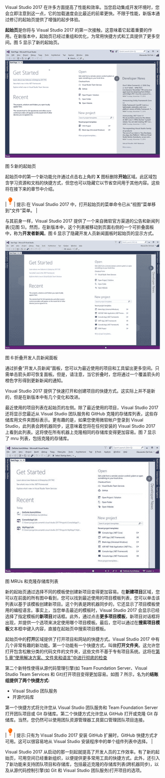 Visual Studio 2017 在许多方面提高了性能和效率。当您启动集成开发环境时，您会立即注意到这一点，它的加载速度会比最近的前辈更快。不限于性能，新版本通过修订的起始页提供了增强的起步体验。

**起始页**是你将与 Visual Studio 2017 的第一次接触，这意味着它起着重要的作用。在新版本中，起始页已经过重组和优化，为常用快捷方式和工具提供了更多空间。图 5 显示了新的起始页。

![](img/00009.jpeg)

图 5:新的起始页

起始页中的第一个新功能允许通过点击右上角的 **X** 图标删除**开始**区域。此区域包含学习资源和文档的快捷方式，但您也可以隐藏它以节省空间用于其他内容。这些将在接下来的章节中介绍。

| ![](img/00003.gif) | 提示:在 Visual Studio 2017 中，打开起始页的菜单命令已从“视图”菜单移到“文件”菜单。 |

与其前身一样，Visual Studio 2017 提供了一个来自微软官方渠道的公告和新闻列表(见图 5)。然而，在新版本中，这个列表被移动到页面右侧的一个可折叠面板中，称为**开发者新闻**。图 6 显示了隐藏开发人员新闻面板时起始页的显示方式。

![](img/00010.jpeg)

图 6:折叠开发人员新闻面板

通过折叠“开发人员新闻”面板，您可以为最近使用的项目和工具留出更多空间。只需单击箭头即可恢复面板。但是，请注意，当它折叠时，您将通过一个覆盖箭头的橙色字形得到更新新闻的通知。

Visual Studio 2017 提供了快速打开和创建项目的快捷方式。这实际上并不是新的，但是在新版本中有几个变化和改进。

最近使用的项目列表在起始页的左侧。除了最近使用的项目，Visual Studio 2017 还将显示您最近从 Visual Studio 团队服务和 GitHub 克隆的存储库列表，这些存储库用文件夹图标表示。更有趣的是，如果您使用微软帐户登录到 Visual Studio，此列表会跨机器同步，这意味着您将在任何安装的 Visual Studio 2017 上看到此列表。这将使在所有机器上克隆相同的存储库变得更加容易。图 7 显示了 mru 列表，包括克隆的存储库。

![](img/00011.jpeg)

图 MRUs 和克隆存储库列表

新的起始页通过选择不同的模板使创建新项目变得更加容易。在**新建项目**区域，您可以在前面的所有图中看到，您可以找到最近使用的项目模板列表，您可以单击该列表以基于该模板创建新项目。这个列表是跨机器同步的，它还显示了项目模板使用的编程语言。事实上，当您单击最近的模板时，Visual Studio 2017 会显示已经选择了指定模板的**新项目**对话框。此外，通过点击**更多项目模板**，新项目对话框将出现，并提供一个选项来决定使用哪个项目模板。最后，您可以通过在**搜索项目模板**文本框中键入内容，直接在起始页中搜索项目模板。

起始页中的**打开**区域提供了打开项目和网站的快捷方式。Visual Studio 2017 中有几个非常有趣的新功能。第一个功能有一个快捷方式，叫做**打开文件夹**。这允许您打开包含松散分类的代码文件的文件夹，这些文件不基于专有项目系统。这将在[第 5 章“使用解决方案、文件夹和语言”中进行彻底的检查](5.html#_Chapter_5_)

第二个新特性使得从源代码管理引擎(如 Team Foundation Server、Visual Studio Team Services 和 Git)打开项目变得更加容易。如图 7 所示，名为的**结账组提供了两个快捷方式:**

*   Visual Studio 团队服务
*   开源代码库

第一个快捷方式将允许您从 Visual Studio 团队服务和 Team Foundation Server 打开团队项目或 Git 存储库。第二个快捷方式允许您从 GitHub 打开或克隆 Git 存储库。当然，您仍然可以使用团队资源管理器工具窗口管理团队项目连接。

| ![](img/00003.gif) | 提示:只有为 Visual Studio 2017 安装 GitHub 扩展时，GitHub 快捷方式才可用。这可以很容易地从 Visual Studio 安装程序中的单个组件列表中选择。 |

Visual Studio 2017 从启动的那一刻起就提高了开发人员的工作效率。有了新的起始页，可用空间已经重新组织，以便提供更多常用工具的快捷方式。此外，还引入了新功能来支持团队项目和存储库，包括最近克隆的存储库列表(跨机器同步)，以及从源代码控制引擎(如 Git 和 Visual Studio 团队服务)打开项目的选项。